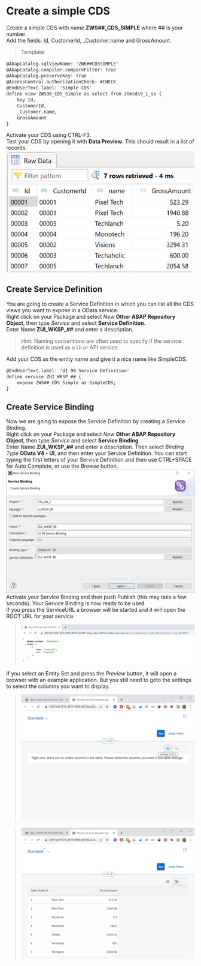 # Create a simple CDS
Create a simple CDS with name **ZWS##_CDS_SIMPLE** where ## is your number.</br>
Add the fields: Id, CustomerId, _Customer.name and GrossAmount.</br>
>Template:
```ABAP CDS
@AbapCatalog.sqlViewName: 'ZWK##CDSSIMPLE'
@AbapCatalog.compiler.compareFilter: true
@AbapCatalog.preserveKey: true
@AccessControl.authorizationCheck: #CHECK
@EndUserText.label: 'Simple CDS'
define view ZWS98_CDS_Simple as select from ztmcds9_i_so {
    key Id,
    CustomerId,
    _Customer.name,
    GrossAmount
}
```
Activate your CDS using CTRL-F3.</br>
Test your CDS by opening it with **Data Preview**. This should result in a list of records.
![Result List](../../Images/1.png)

## Create Service Definition
You are going to create a Service Definition in which you can list all the CDS views you want to expose in a OData service.</br>
Right click on your Package and select *New* **Other ABAP Repository Object**, then type *Service* and select **Service Definition**.</br>
Enter Name **ZUI_WKSP_##** and enter a description.

>Hint: Naming conventions are often used to specify if the service definition is used as a UI or API service.

Add your CDS as the entity name and give it a nice name like SimpleCDS.
```ABAP
@EndUserText.label: 'UI 98 Service Definition'
define service ZUI_WKSP_## {
    expose ZWS##_CDS_Simple as SimpleCDS; 
}
```
## Create Service Binding
Now we are going to expose the Service Definition by creating a Service Binding.</br>
Right click on your Package and select *New* **Other ABAP Repository Object**, then type *Service* and select **Service Binding**.</br>
Enter Name **ZUI_WKSP_##** and enter a description. Then select *Binding Type* **OData V4 - UI**, and then enter your Service Definition. You can start typing the first letters of your Service Definition and then use CTRL+SPACE for Auto Complete, or use the *Browse* button.</br>
![](../../Images/2.png)
Activate your Service Binding and then push Publish (this may take a few seconds). Your Service Binding is now ready to be used.</br>
If you press the ServiceURL a browser will be started and it will open the ROOT URL for your service.
>![](../../Images/3.png)

If you select an Entity Set and press the *Preview* button, it will open a browser with an example application. But you still need to goto the settings to select the columns you want to display.
> ![](../../Images/4.png)

>![](../../Images/5.png)